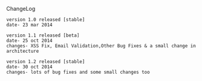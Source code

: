 ChangeLog
	
	version 1.0 released [stable]
	date- 23 mar 2014

	version 1.1 released [beta]
	date- 25 oct 2014
	changes- XSS Fix, Email Validation,Other Bug Fixes & a small change in architecture
	
	version 1.2 released [stable]
	date- 30 oct 2014
	changes- lots of bug fixes and some small changes too